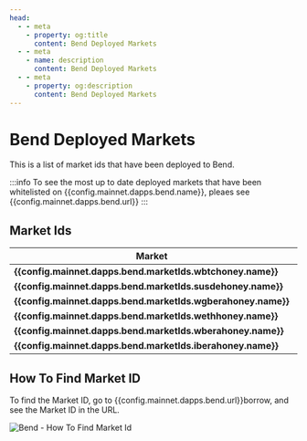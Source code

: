 ```yaml
---
head:
  - - meta
    - property: og:title
      content: Bend Deployed Markets
  - - meta
    - name: description
      content: Bend Deployed Markets
  - - meta
    - property: og:description
      content: Bend Deployed Markets
---
```


<script setup>
  import config from '@berachain/config/constants.json';
  import CopyToClipboard from '@berachain/ui/CopyToClipboard';
</script>

# Bend Deployed Markets

This is a list of market ids that have been deployed to Bend.

:::info
To see the most up to date deployed markets that have been whitelisted on {{config.mainnet.dapps.bend.name}}, pleaes see <a target="_blank" :href="config.mainnet.dapps.bend.url + 'borrow?utm_source=' + config.websites.docsBend.utmSource">{{config.mainnet.dapps.bend.url}}</a>
:::

## Market Ids

| Market                                                       | ID                                                                                                               |
| ------------------------------------------------------------ | ---------------------------------------------------------------------------------------------------------------- |
| **{{config.mainnet.dapps.bend.marketIds.wbtchoney.name}}**   | **<ClientOnly><CopyToClipboard :text="config.mainnet.dapps.bend.marketIds.wbtchoney.address" /></ClientOnly>**   |
| **{{config.mainnet.dapps.bend.marketIds.susdehoney.name}}**  | **<ClientOnly><CopyToClipboard :text="config.mainnet.dapps.bend.marketIds.susdehoney.address" /></ClientOnly>**  |
| **{{config.mainnet.dapps.bend.marketIds.wgberahoney.name}}** | **<ClientOnly><CopyToClipboard :text="config.mainnet.dapps.bend.marketIds.wgberahoney.address" /></ClientOnly>** |
| **{{config.mainnet.dapps.bend.marketIds.wethhoney.name}}**   | **<ClientOnly><CopyToClipboard :text="config.mainnet.dapps.bend.marketIds.wethhoney.address" /></ClientOnly>**   |
| **{{config.mainnet.dapps.bend.marketIds.wberahoney.name}}**  | **<ClientOnly><CopyToClipboard :text="config.mainnet.dapps.bend.marketIds.wberahoney.address" /></ClientOnly>**  |
| **{{config.mainnet.dapps.bend.marketIds.iberahoney.name}}**  | **<ClientOnly><CopyToClipboard :text="config.mainnet.dapps.bend.marketIds.iberahoney.address" /></ClientOnly>**  |

## How To Find Market ID

To find the Market ID, go to <a target="_blank" :href="config.mainnet.dapps.bend.url + 'borrow?utm_source=' + config.websites.docsBend.utmSource">{{config.mainnet.dapps.bend.url}}borrow</a>, and see the Market ID in the URL.

![Bend - How To Find Market Id](/assets/developers-deployedmarkets-marketid.png)

